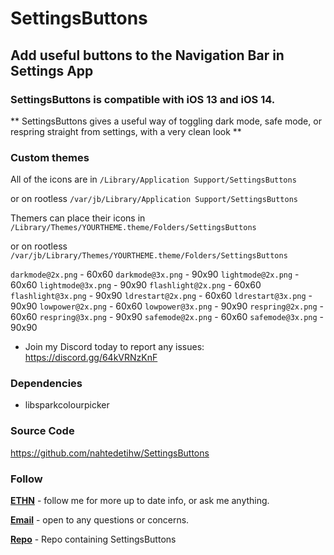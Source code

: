 # SettingsButtons

## Add useful buttons to the Navigation Bar in Settings App

### SettingsButtons is compatible with iOS 13 and iOS 14.

** SettingsButtons gives a useful way of toggling dark mode, safe mode, or respring straight from settings, with a very clean look **

### Custom themes

All of the icons are in `/Library/Application Support/SettingsButtons`

or on rootless `/var/jb/Library/Application Support/SettingsButtons`

Themers can place their icons in `/Library/Themes/YOURTHEME.theme/Folders/SettingsButtons`

or on rootless `/var/jb/Library/Themes/YOURTHEME.theme/Folders/SettingsButtons`

`darkmode@2x.png` - 60x60
`darkmode@3x.png` - 90x90
`lightmode@2x.png` - 60x60
`lightmode@3x.png` - 90x90
`flashlight@2x.png` - 60x60
`flashlight@3x.png` - 90x90
`ldrestart@2x.png` - 60x60
`ldrestart@3x.png` - 90x90
`lowpower@2x.png` - 60x60
`lowpower@3x.png` - 90x90
`respring@2x.png` - 60x60
`respring@3x.png` - 90x90
`safemode@2x.png` - 60x60
`safemode@3x.png` - 90x90

* Join my Discord today to report any issues: https://discord.gg/64kVRNzKnF

### Dependencies
* libsparkcolourpicker

### Source Code
https://github.com/nahtedetihw/SettingsButtons

### Follow

[**ETHN**](https://twitter.com/ethanwhited) - follow me for more up to date info, or ask me anything.

[**Email**](mailto:ethanwhited2208@gmail.com) - open to any questions or concerns.

[**Repo**](https://nahtedetihw.github.io/repo/) - Repo containing SettingsButtons
